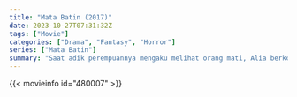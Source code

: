 ```yaml
---
title: "Mata Batin (2017)"
date: 2023-10-27T07:31:32Z
tags: ["Movie"]
categories: ["Drama", "Fantasy", "Horror"]
series: ["Mata Batin"]
summary: "Saat adik perempuannya mengaku melihat orang mati, Alia berkonsultasi dengan paranormal, yang membuka matanya sendiri terhadap hantu pendendam yang menghantui rumah masa kecil mereka."
---
```


<mux-player stream-type="on-demand"
src="https://kp3d-my.sharepoint.com/personal/ryoo_kp3d_onmicrosoft_com/_layouts/15/download.aspx?share=Eb2E6mypI35ClJjiTGTgmQcBRU4B6SCsh4PzAQ6O2UtGqg" prefer-playback="mse" controls>

</mux-player>


{{< movieinfo id="480007" >}}

<script src="https://cdn.jsdelivr.net/npm/@mux/mux-player"></script>

 <script type="application/ld+json ">
{
"@context": "https://schema.org/",
"@type": "VideoObject",
"name": "Mata Batin (2017)",
"contentUrl": "https://stream.mux.com/UuHz76K00RYlr9J01NT2Txc14rLUA7aOwa3865fTvZGIg.m3u8",
"thumbnailUrl": "https://www.themoviedb.org/t/p/original/cfhE6GENsh3Sb7qhNgo6BEVL62Z.jpg?width=314&fit_mode=preserve&time=25",
"uploadDate": "2023-10-27T07:31:32Z",
}

</script>